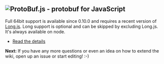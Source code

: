 ![ProtoBuf.js - protobuf for JavaScript](https://raw.github.com/dcodeIO/ProtoBuf.js/master/ProtoBuf.png)
---
Full 64bit support is available since 0.10.0 and requires a recent version of [Long.js](https://github.com/dcodeIO/Long.js). Long support is optional and can be skipped by excluding Long.js. It's always available on node.

* [Read the details](https://github.com/dcodeIO/ByteBuffer.js#on-long-int64-support)

**Next:** If you have any more questions or even an idea on how to extend the wiki, open up an issue or start editing! :-)